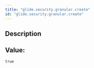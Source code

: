 ```yaml
---
title: "glide.security.granular.create"
id: "glide.security.granular.create"
---
```

## Description



## Value: 
```
true
```